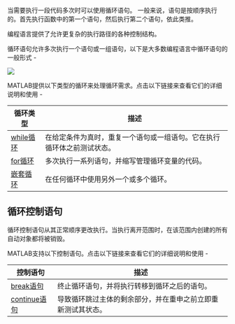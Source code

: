 当需要执行一段代码多次时可以使用循环语句。 一般来说，语句是按顺序执行的。首先执行函数中的第一个语句，然后执行第二个语句，依此类推。

编程语言提供了允许更复杂的执行路径的各种控制结构。

循环语句允许多次执行一个语句或一组语句，以下是大多数编程语言中循环语句的一般形式 -

![](https://mxrblog.cn/matlab/394111013_93401.png)

MATLAB提供以下类型的循环来处理循环需求。点击以下链接来查看它们的详细说明和使用 -

| 循环类型 | 描述 |
| --- | --- |
| [while循环](http://www.yiibai.com/matlab/matlab_while_loop.html "while循环") | 在给定条件为真时，重复一个语句或一组语句。它在执行循环体之前测试状态。 |
| [for循环](http://www.yiibai.com/matlab/matlab_for_loop.html "for循环") | 多次执行一系列语句，并缩写管理循环变量的代码。 |
| [嵌套循环](http://www.yiibai.com/matlab/matlab_nested_loops.html "嵌套循环") | 在任何循环中使用另外一个或多个循环。 |

循环控制语句
------

循环控制语句从其正常顺序更改执行。当执行离开范围时，在该范围内创建的所有自动对象都将被销毁。

MATLAB支持以下控制语句。点击以下链接来查看它们的详细说明和使用 -

| 控制语句 | 描述 |
| --- | --- |
| [break语句](http://www.yiibai.com/matlab/matlab_break_statement.html "break语句") | 终止循环语句，并将执行转移到循环之后的语句。 |
| [continue语句](http://www.yiibai.com/matlab/matlab_continue_statement.html "continue语句") | 导致循环跳过主体的剩余部分，并在重申之前立即重新测试其状态。 |  
